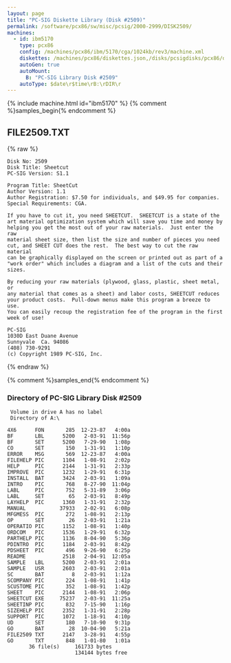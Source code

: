 ```yaml
---
layout: page
title: "PC-SIG Diskette Library (Disk #2509)"
permalink: /software/pcx86/sw/misc/pcsig/2000-2999/DISK2509/
machines:
  - id: ibm5170
    type: pcx86
    config: /machines/pcx86/ibm/5170/cga/1024kb/rev3/machine.xml
    diskettes: /machines/pcx86/diskettes.json,/disks/pcsigdisks/pcx86/diskettes.json
    autoGen: true
    autoMount:
      B: "PC-SIG Library Disk #2509"
    autoType: $date\r$time\rB:\rDIR\r
---
```


{% include machine.html id="ibm5170" %}
{% comment %}samples_begin{% endcomment %}

## FILE2509.TXT

{% raw %}
```
Disk No: 2509                                                           
Disk Title: Sheetcut                                                    
PC-SIG Version: S1.1                                                    
                                                                        
Program Title: SheetCut                                                 
Author Version: 1.1                                                     
Author Registration: $7.50 for individuals, and $49.95 for companies.   
Special Requirements: CGA.                                              
                                                                        
If you have to cut it, you need SHEETCUT.  SHEETCUT is a state of the   
art material optimization system which will save you time and money by  
helping you get the most out of your raw materials.  Just enter the raw 
material sheet size, then list the size and number of pieces you need   
cut, and SHEET CUT does the rest.  The best way to cut the raw material 
can be graphically displayed on the screen or printed out as part of a  
"work order" which includes a diagram and a list of the cuts and their  
sizes.                                                                  
                                                                        
By reducing your raw materials (plywood, glass, plastic, sheet metal, or
any material that comes as a sheet) and labor costs, SHEETCUT reduces   
your product costs.  Pull-down menus make this program a breeze to use. 
You can easily recoup the registration fee of the program in the first  
week of use!                                                            
                                                                        
PC-SIG                                                                  
1030D East Duane Avenue                                                 
Sunnyvale  Ca. 94086                                                    
(408) 730-9291                                                          
(c) Copyright 1989 PC-SIG, Inc.                                         
```
{% endraw %}

{% comment %}samples_end{% endcomment %}

### Directory of PC-SIG Library Disk #2509

     Volume in drive A has no label
     Directory of A:\

    4X6      FON       285  12-23-87   4:00a
    BF       LBL      5200   2-03-91  11:56p
    BF       SET      5200   7-29-90   1:08p
    CO       SET       150   1-31-91   1:10p
    ERROR    MSG       569  12-23-87   4:00a
    FILEHELP PIC      1104   1-08-91   2:02p
    HELP     PIC      2144   1-31-91   2:33p
    IMPROVE  PIC      1232   1-29-91   6:31p
    INSTALL  BAT      3424   2-03-91   1:09a
    INTRO    PIC       768   8-27-90  11:04p
    LABL     PIC       752   5-31-89   3:06p
    LABL     SET        65   2-03-91   8:49p
    LAYHELP  PIC      1360   1-31-91   2:32p
    MANUAL           37933   2-02-91   6:08p
    MFGMESS  PIC       272   1-08-91   2:13p
    OP       SET        26   2-03-91   1:21a
    OPERATIO PIC      1152   1-08-91   1:40p
    ORDCOM   PIC      1536   1-29-91   6:32p
    PARTHELP PIC      1136   8-04-90   5:36p
    PDINTRO  PIC      1184   2-03-91   8:42p
    PDSHEET  PIC       496   9-26-90   6:25p
    README            2518   2-04-91  12:05a
    SAMPLE   LBL      5200   2-03-91   2:01a
    SAMPLE   USR      2603   2-03-91   2:01a
    SC       BAT         8   2-03-91   1:12a
    SCOMPANY PIC       224   1-08-91   1:41p
    SCUSTOME PIC       352   1-08-91   1:42p
    SHEET    PIC      2144   1-08-91   2:06p
    SHEETCUT EXE     75237   2-03-91  11:25a
    SHEETINP PIC       832   7-15-90   1:16p
    SIZEHELP PIC      2352   1-31-91   2:28p
    SUPPORT  PIC      1072   1-18-91   4:10p
    UD       SET       180   7-10-90   9:31p
    GO       BAT        28  10-04-90   5:21a
    FILE2509 TXT      2147   3-28-91   4:55p
    GO       TXT       848   1-01-80   1:01a
           36 file(s)     161733 bytes
                          134144 bytes free
